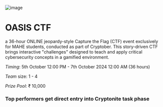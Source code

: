 ![image](https://github.com/user-attachments/assets/b87adf8d-2adf-4673-b565-df55cb1e58dc)


# OASIS CTF



a 36-hour ONLINE jeopardy-style Capture the Flag (CTF) event exclusively for MAHE students, conducted as part of Cryptober. This story-driven CTF brings interactive "challenges" designed to teach and apply critical cybersecurity concepts in a gamified environment.

*Timing*: 5th October 12:00 PM - 7th October 2024 12:00 AM (36 hours)

*Team* size: 1 - 4

*Prize Pool*: ₹ 10,000

### Top performers get direct entry into Cryptonite task phase
